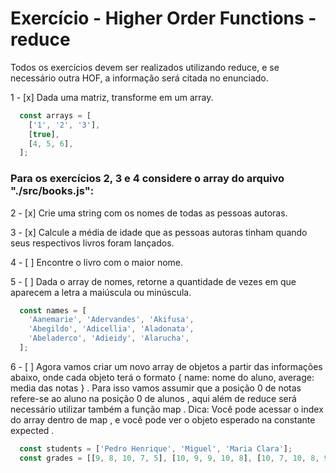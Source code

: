 # Exercício - Higher Order Functions - reduce

Todos os exercícios devem ser realizados utilizando reduce, e se necessário outra HOF, a informação será citada no enunciado.

1 - [x] Dada uma matriz, transforme em um array.

```js
  const arrays = [
    ['1', '2', '3'],
    [true],
    [4, 5, 6],
  ];
```
### Para os exercícios 2, 3 e 4 considere o array do arquivo "./src/books.js":

2 - [x]  Crie uma string com os nomes de todas as pessoas autoras.

3 - [x] Calcule a média de idade que as pessoas autoras tinham quando seus respectivos livros foram lançados.

4 - [ ] Encontre o livro com o maior nome.

5 - [ ] Dada o array de nomes, retorne a quantidade de vezes em que aparecem a letra a maiúscula ou minúscula.

```js
  const names = [
    'Aanemarie', 'Adervandes', 'Akifusa',
    'Abegildo', 'Adicellia', 'Aladonata',
    'Abeladerco', 'Adieidy', 'Alarucha',
  ];
```

6 - [ ] Agora vamos criar um novo array de objetos a partir das informações abaixo, onde cada objeto terá o formato { name: nome do aluno, average: media das notas } . Para isso vamos assumir que a posição 0 de notas refere-se ao aluno na posição 0 de alunos , aqui além de reduce será necessário utilizar também a função map . Dica: Você pode acessar o index do array dentro de map , e você pode ver o objeto esperado na constante expected .

```js
  const students = ['Pedro Henrique', 'Miguel', 'Maria Clara'];
  const grades = [[9, 8, 10, 7, 5], [10, 9, 9, 10, 8], [10, 7, 10, 8, 9]];
```